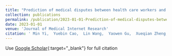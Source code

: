 ```yaml
---
title: "Prediction of medical disputes between health care workers and patients in terms of hospital legal construction using machine learning techniques: externally validated cross-sectional study"
collection: publications
permalink: /publication/2023-01-01-Prediction-of-medical-disputes-between-health-care-workers-and-patients-in-terms-of-hospital-legal-construction-using-machine-learning-techniques-externally-validated-cross-sectional-study
date: 2023-01-01
venue: 'Journal of Medical Internet Research'
citation: ' Min Yi,  Yuebin Cao,  Lin Wang,  Yaowen Gu,  Xueqian Zheng,  Jiangjun Wang,  Wei Chen,  Liangyu Wei,  Yujin Zhou,  Chenyi Shi, &quot;Prediction of medical disputes between health care workers and patients in terms of hospital legal construction using machine learning techniques: externally validated cross-sectional study.&quot; Journal of Medical Internet Research, 2023.'
---
```

Use [Google Scholar](https://scholar.google.com/scholar?q=Prediction+of+medical+disputes+between+health+care+workers+and+patients+in+terms+of+hospital+legal+construction+using+machine+learning+techniques:+externally+validated+cross+sectional+study){:target="_blank"} for full citation
